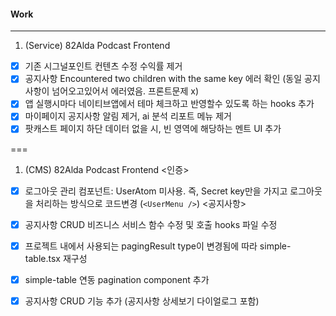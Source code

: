 
#### Work
---
1. (Service) 82Alda Podcast Frontend
- [x] 기존 시그널포인트 컨텐츠 수정 수익률 제거
- [x] 공지사항 Encountered two children with the same key 에러 확인 (동일 공지사항이 넘어오고있어서 에러였음. 프론트문제 x)
- [x] 앱 실행시마다 네이티브앱에서 테마 체크하고 반영할수 있도록 하는 hooks 추가
- [x] 마이페이지 공지사항 알림 제거, ai 분석 리포트 메뉴 제거
- [x] 팟캐스트 페이지 하단 데이터 없을 시, 빈 영역에 해당하는 멘트 UI 추가

===

1. (CMS) 82Alda Podcast Frontend
<인증>
- [x] 로그아웃 관리 컴포넌트: UserAtom 미사용. 즉, Secret key만을 가지고 로그아웃을 처리하는 방식으로 코드변경 (`<UserMenu />`)
<공지사항>
- [x] 공지사항 CRUD 비즈니스 서비스 함수 수정 및 호출 hooks 파일 수정
- [x] 프로젝트 내에서 사용되는 pagingResult type이 변경됨에 따라 simple-table.tsx 재구성
- [x] simple-table 연동 pagination component 추가
- [x] 공지사항 CRUD 기능 추가 (공지사항 상세보기 다이얼로그 포함)

